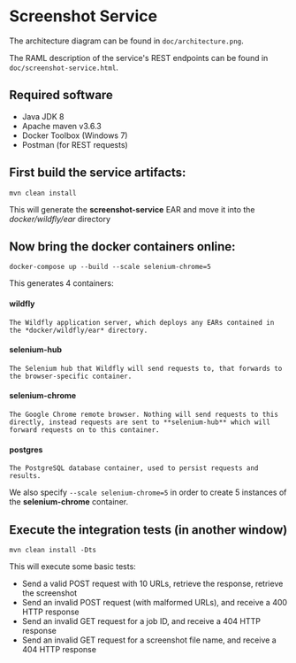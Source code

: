 # Screenshot Service

The architecture diagram can be found in `doc/architecture.png`.

The RAML description of the service's REST endpoints can be found in `doc/screenshot-service.html`.  


## Required software

- Java JDK 8
- Apache maven v3.6.3
- Docker Toolbox (Windows 7)
- Postman (for REST requests)


## First build the service artifacts:
   
    mvn clean install
    
This will generate the **screenshot-service** EAR and move it into the *docker/wildfly/ear* directory
    
## Now bring the docker containers online:

    docker-compose up --build --scale selenium-chrome=5
    
This generates 4 containers:
    
    
#### wildfly
    The Wildfly application server, which deploys any EARs contained in the *docker/wildfly/ear* directory.
    
#### selenium-hub
    The Selenium hub that Wildfly will send requests to, that forwards to the browser-specific container.

#### selenium-chrome
    The Google Chrome remote browser. Nothing will send requests to this directly, instead requests are sent to **selenium-hub** which will forward requests on to this container.

#### postgres
    The PostgreSQL database container, used to persist requests and results. 

We also specify `--scale selenium-chrome=5` in order to create 5 instances of the **selenium-chrome** container.


## Execute the integration tests (in another window)

    mvn clean install -Dts
    
This will execute some basic tests:

- Send a valid POST request with 10 URLs, retrieve the response, retrieve the screenshot
- Send an invalid POST request (with malformed URLs), and receive a 400 HTTP response
- Send an invalid GET request for a job ID, and receive a 404 HTTP response
- Send an invalid GET request for a screenshot file name, and receive a 404 HTTP response